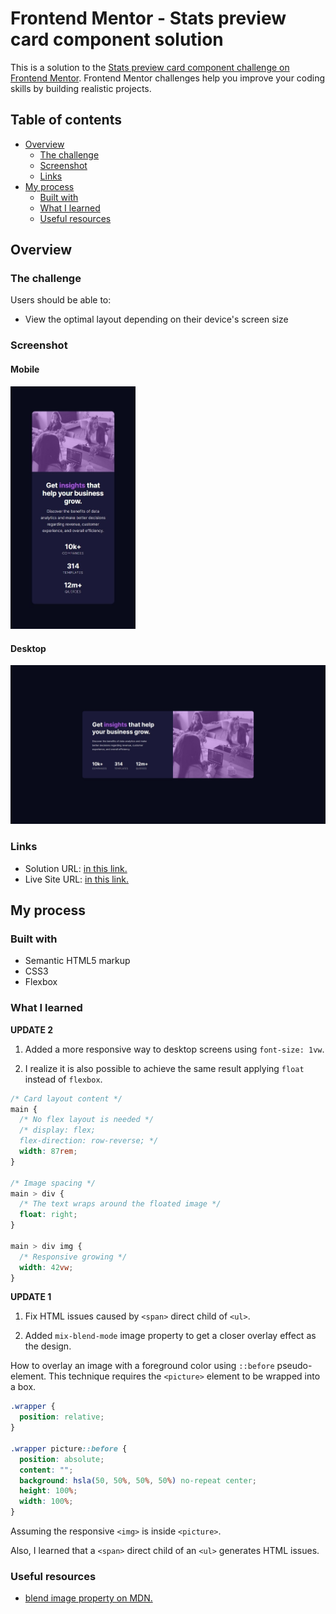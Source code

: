# Frontend Mentor - Stats preview card component solution

This is a solution to the [Stats preview card component challenge on Frontend Mentor](https://www.frontendmentor.io/challenges/stats-preview-card-component-8JqbgoU62). Frontend Mentor challenges help you improve your coding skills by building realistic projects.

## Table of contents

- [Overview](#overview)
  - [The challenge](#the-challenge)
  - [Screenshot](#screenshot)
  - [Links](#links)
- [My process](#my-process)
  - [Built with](#built-with)
  - [What I learned](#what-i-learned)
  - [Useful resources](#useful-resources)

## Overview

### The challenge

Users should be able to:

- View the optimal layout depending on their device's screen size

### Screenshot

#### Mobile

<img src="./screenshot/mobile.jpeg" alt="My mobile's screenshot solution" width="200">

#### Desktop

![My desktop's screenshot solution](./screenshot/desktop.jpeg)

### Links

- Solution URL: [in this link.](https://www.frontendmentor.io/solutions/flexbox-card-with-image-overlay-using-pseudoelement-L1NwXFSjET)
- Live Site URL: [in this link.](https://jvmdo.github.io/frontend-mentor-challenges/stats-preview-card-component/)

## My process

### Built with

- Semantic HTML5 markup
- CSS3
- Flexbox

### What I learned

**UPDATE 2**

1. Added a more responsive way to desktop screens using `font-size: 1vw`.

2. I realize it is also possible to achieve the same result applying `float` instead of `flexbox`.

```css
/* Card layout content */
main {
  /* No flex layout is needed */
  /* display: flex;
  flex-direction: row-reverse; */
  width: 87rem;
}

/* Image spacing */
main > div {
  /* The text wraps around the floated image */
  float: right;
}

main > div img {
  /* Responsive growing */
  width: 42vw;
}
```

**UPDATE 1**

1. Fix HTML issues caused by `<span>` direct child of `<ul>`.

2. Added `mix-blend-mode` image property to get a closer overlay effect as the design.

How to overlay an image with a foreground color using `::before` pseudo-element. This technique requires the `<picture>` element to be wrapped into a box.

```css
.wrapper {
  position: relative;
}

.wrapper picture::before {
  position: absolute;
  content: "";
  background: hsla(50, 50%, 50%, 50%) no-repeat center;
  height: 100%;
  width: 100%;
}
```

Assuming the responsive `<img>` is inside `<picture>`.

Also, I learned that a `<span>` direct child of an `<ul>` generates HTML issues.

### Useful resources

- [blend image property on MDN.](https://developer.mozilla.org/en-US/docs/Web/CSS/mix-blend-mode)
